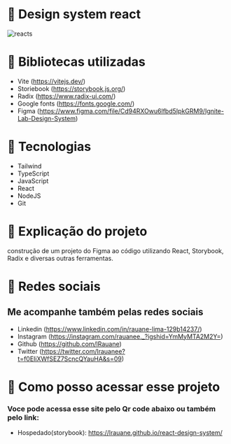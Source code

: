 # 📍 Design system react
![reacts](https://user-images.githubusercontent.com/102835801/195903012-2678c5ae-1fcc-4bd4-a837-041d33d6419d.PNG)


# 📍 Bibliotecas utilizadas
- Vite (https://vitejs.dev/)
- Storiebook (https://storybook.js.org/)
- Radix (https://www.radix-ui.com/)
- Google fonts (https://fonts.google.com/)
- Figma (https://www.figma.com/file/Cd94RXOwu6lfbd5IpkGRM9/Ignite-Lab-Design-System)
 
# 📍 Tecnologias 

- Tailwind
- TypeScript
- JavaScript
- React
- NodeJS
- Git

# 📍 Explicação do projeto
<p> construção de um projeto do Figma ao código utilizando React, Storybook, Radix e diversas outras ferramentas. </p>
 
# 📍 Redes sociais 
 ## Me acompanhe também pelas redes sociais
 - Linkedin (https://www.linkedin.com/in/rauane-lima-129b14237/)
 - Instagram (https://instagram.com/rauanee._?igshid=YmMyMTA2M2Y=)
 - Github (https://github.com/lRauane)
 - Twitter (https://twitter.com/lrauanee?t=f0EIiXWfSEZ7ScncQYauHA&s=09)

# 📍 Como posso acessar esse projeto
### Voce pode acessa esse site pelo Qr code abaixo ou também pelo link:

- Hospedado(storybook): https://lrauane.github.io/react-design-system/

